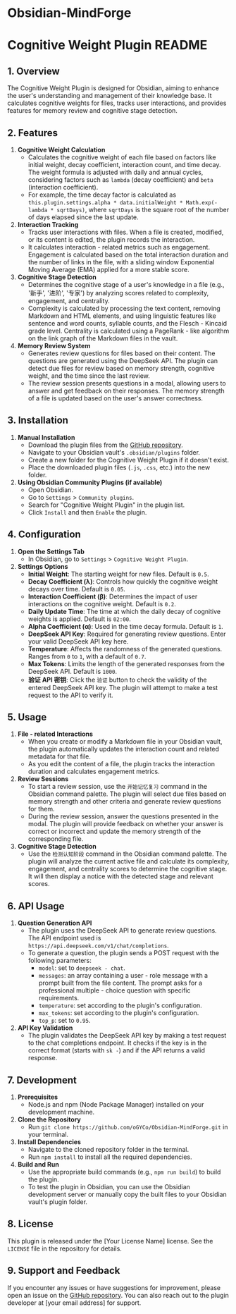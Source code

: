 # Obsidian-MindForge

# Cognitive Weight Plugin README

## 1. Overview

The Cognitive Weight Plugin is designed for Obsidian, aiming to enhance the user's understanding and management of their knowledge base. It calculates cognitive weights for files, tracks user interactions, and provides features for memory review and cognitive stage detection.

## 2. Features

1. **Cognitive Weight Calculation**
   - Calculates the cognitive weight of each file based on factors like initial weight, decay coefficient, interaction count, and time decay. The weight formula is adjusted with daily and annual cycles, considering factors such as `lambda` (decay coefficient) and `beta` (interaction coefficient).
   - For example, the time decay factor is calculated as `this.plugin.settings.alpha * data.initialWeight * Math.exp(-lambda * sqrtDays)`, where `sqrtDays` is the square root of the number of days elapsed since the last update.
2. **Interaction Tracking**
   - Tracks user interactions with files. When a file is created, modified, or its content is edited, the plugin records the interaction.
   - It calculates interaction - related metrics such as engagement. Engagement is calculated based on the total interaction duration and the number of links in the file, with a sliding window Exponential Moving Average (EMA) applied for a more stable score.
3. **Cognitive Stage Detection**
   - Determines the cognitive stage of a user's knowledge in a file (e.g., '新手', '进阶', '专家') by analyzing scores related to complexity, engagement, and centrality.
   - Complexity is calculated by processing the text content, removing Markdown and HTML elements, and using linguistic features like sentence and word counts, syllable counts, and the Flesch - Kincaid grade level. Centrality is calculated using a PageRank - like algorithm on the link graph of the Markdown files in the vault.
4. **Memory Review System**
   - Generates review questions for files based on their content. The questions are generated using the DeepSeek API. The plugin can detect due files for review based on memory strength, cognitive weight, and the time since the last review.
   - The review session presents questions in a modal, allowing users to answer and get feedback on their responses. The memory strength of a file is updated based on the user's answer correctness.

## 3. Installation

1. **Manual Installation**
   - Download the plugin files from the [GitHub repository](https://github.com/oGYCo/Obsidian-MindForge).
   - Navigate to your Obsidian vault's `.obsidian/plugins` folder.
   - Create a new folder for the Cognitive Weight Plugin if it doesn't exist.
   - Place the downloaded plugin files (`.js`, `.css`, etc.) into the new folder.
2. **Using Obsidian Community Plugins (if available)**
   - Open Obsidian.
   - Go to `Settings` > `Community plugins`.
   - Search for "Cognitive Weight Plugin" in the plugin list.
   - Click `Install` and then `Enable` the plugin.

## 4. Configuration

1. **Open the Settings Tab**
   - In Obsidian, go to `Settings` > `Cognitive Weight Plugin`.
2. **Settings Options**
   - **Initial Weight**: The starting weight for new files. Default is `0.5`.
   - **Decay Coefficient (λ)**: Controls how quickly the cognitive weight decays over time. Default is `0.05`.
   - **Interaction Coefficient (β)**: Determines the impact of user interactions on the cognitive weight. Default is `0.2`.
   - **Daily Update Time**: The time at which the daily decay of cognitive weights is applied. Default is `02:00`.
   - **Alpha Coefficient (α)**: Used in the time decay formula. Default is `1`.
   - **DeepSeek API Key**: Required for generating review questions. Enter your valid DeepSeek API key here.
   - **Temperature**: Affects the randomness of the generated questions. Ranges from `0` to `1`, with a default of `0.7`.
   - **Max Tokens**: Limits the length of the generated responses from the DeepSeek API. Default is `1000`.
   - **验证 API 密钥**: Click the `验证` button to check the validity of the entered DeepSeek API key. The plugin will attempt to make a test request to the API to verify it.

## 5. Usage

1. **File - related Interactions**
   - When you create or modify a Markdown file in your Obsidian vault, the plugin automatically updates the interaction count and related metadata for that file.
   - As you edit the content of a file, the plugin tracks the interaction duration and calculates engagement metrics.
2. **Review Sessions**
   - To start a review session, use the `开始记忆复习` command in the Obsidian command palette. The plugin will select due files based on memory strength and other criteria and generate review questions for them.
   - During the review session, answer the questions presented in the modal. The plugin will provide feedback on whether your answer is correct or incorrect and update the memory strength of the corresponding file.
3. **Cognitive Stage Detection**
   - Use the `检测认知阶段` command in the Obsidian command palette. The plugin will analyze the current active file and calculate its complexity, engagement, and centrality scores to determine the cognitive stage. It will then display a notice with the detected stage and relevant scores.

## 6. API Usage

1. **Question Generation API**
   - The plugin uses the DeepSeek API to generate review questions. The API endpoint used is `https://api.deepseek.com/v1/chat/completions`.
   - To generate a question, the plugin sends a POST request with the following parameters:
     - `model`: set to `deepseek - chat`.
     - `messages`: an array containing a user - role message with a prompt built from the file content. The prompt asks for a professional multiple - choice question with specific requirements.
     - `temperature`: set according to the plugin's configuration.
     - `max_tokens`: set according to the plugin's configuration.
     - `top_p`: set to `0.95`.
2. **API Key Validation**
   - The plugin validates the DeepSeek API key by making a test request to the chat completions endpoint. It checks if the key is in the correct format (starts with `sk -`) and if the API returns a valid response.

## 7. Development

1. **Prerequisites**
   - Node.js and npm (Node Package Manager) installed on your development machine.
2. **Clone the Repository**
   - Run `git clone https://github.com/oGYCo/Obsidian-MindForge.git` in your terminal.
3. **Install Dependencies**
   - Navigate to the cloned repository folder in the terminal.
   - Run `npm install` to install all the required dependencies.
4. **Build and Run**
   - Use the appropriate build commands (e.g., `npm run build`) to build the plugin.
   - To test the plugin in Obsidian, you can use the Obsidian development server or manually copy the built files to your Obsidian vault's plugin folder.

## 8. License

This plugin is released under the [Your License Name] license. See the `LICENSE` file in the repository for details.

## 9. Support and Feedback

If you encounter any issues or have suggestions for improvement, please open an issue on the [GitHub repository](https://github.com/oGYCo/Obsidian-MindForge/issues). You can also reach out to the plugin developer at [your email address] for support.
